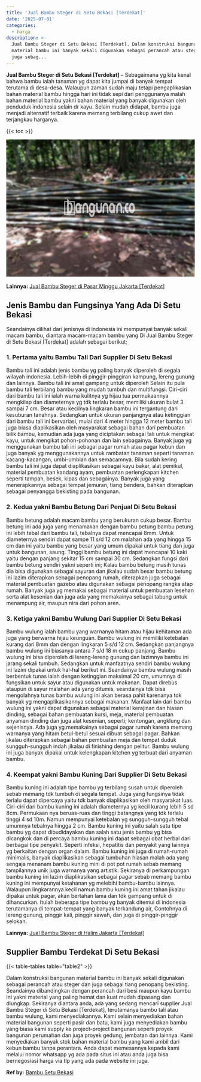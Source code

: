 ```yaml
---
title: 'Jual Bambu Steger di Setu Bekasi [Terdekat]'
date: '2025-07-01'
categories:
  - harga
description: >-
  Jual Bambu Steger di Setu Bekasi [Terdekat]. Dalam konstruksi bangunan
  material bambu ini banyak sekali digunakan sebagai perancah atau steger dan
  juga sebag...
---
```


**Jual Bambu Steger di Setu Bekasi \[Terdekat\]** – Sebagaimana yg kita kenal bahwa bambu ialah tanaman yg dapat kita jumpai di banyak tempat terutama di desa-desa. Walaupun zaman sudah maju tetapi pengaplikasian bahan material bambu hingga hari ini tidak sepi dari penggunanya malah bahan material bambu yakni bahan material yang banyak digunakan oleh penduduk indonesia selain dr kayu. Selain mudah didapat, bambu juga menjadi alternatif terbaik karena memang terbilang cukup awet dan terjangkau harganya.

{{< toc >}}

![Jual Bambu Steger di Setu Bekasi [Terdekat]](/images/jual-bambu-tali-27.png)

**Lainnya:** [Jual Bambu Steger di Pasar Minggu Jakarta \[Terdekat\]](https://bambu.bangunan.co/jual-bambu-steger-di-pasar-minggu-jakarta-terdekat/)

## Jenis Bambu dan Fungsinya Yang Ada Di Setu Bekasi

Seandainya dilihat dari jenisnya di indonesia ini mempunyai banyak sekali macam bambu, diantara macam-macam bambu yang Di Jual Bambu Steger di Setu Bekasi \[Terdekat\] adalah sebagai berikut;

### 1\. Pertama yaitu Bambu Tali Dari Supplier Di Setu Bekasi

Bambu tali ini adalah jenis bambu yg paling banyak diperoleh di segala wilayah indonesia. Lebih-lebih di pinggir-pinggiran kampung, lereng gunung dan lainnya. Bambu tali ini amat gampang untuk diperoleh Selain itu pula bambu tali terbilang bambu yang mudah tumbuh dan multifungsi. Ciri-ciri dari bambu tali ini ialah warna kulitnya yg hijau tua permukaannya mengkilap dan diameternya yg tdk terlalu besar, memiliki ukuran bulat 3 sampai 7 cm. Besar atau kecilnya lingkaran bambu ini tergantung dari kesuburan tanahnya. Sedangkan untuk ukuran panjangnya atau ketinggian dari bambu tali ini bervariasi, mulai dari 4 meter hingga 12 meter bambu tali juga biasa diaplikasikan oleh masyarakat sebagai bahan dari pembuatan bilik bambu, kemudian ada juga yang diciptakan sebagai tali untuk mengikat kayu, untuk mengikat pohon-pohonan dan lain sebagainya. Banyak juga yg menggunakan bambu tali ini sebagai pagar rumah atau pagar kebun dan juga banyak yg menggunakannya untuk rambatan tanaman seperti tanaman kacang-kacangan, umbi-umbian dan semacamnya. Bila sudah kering bambu tali ini juga dapat diaplikasikan sebagai kayu bakar, alat pemikul, material pembuatan kandang ayam, pembuatan perlengkapan kitchen seperti tampah, besek, kipas dan sebagainya. Banyak juga yang menerapkannya sebagai tempat jemuran, tiang bendera, bahkan diterapkan sebagai penyangga bekisting pada bangunan.

### 2\. Kedua yakni Bambu Betung Dari Penjual Di Setu Bekasi

Bambu betung adalah macam bambu yang berukuran cukup besar. Bambu betung ini ada juga yang menamakan dengan bambu petung bambu petung ini lebih tebal dari bambu tali, tebalnya dapat mencapai 8mm. Untuk diameternya sendiri dapat sampe 11 s/d 12 cm malahan ada yang hingga 15 cm dan ini yaitu bambu yang besar yang umum dipakai untuk tiang dan juga untuk bangunan, saung. Tinggi bambu betung ini dapat mencapai 10 kaki yaitu dengan panjang sekitar 15 cm sampai 30 cm. Sedangkan fungsi dari bambu betung sendiri yakni seperti ini; Kalau bambu betung masih tunas dia bisa digunakan sebagai sayuran dan jikalau sudah besar bambu betung ini lazim diterapkan sebagai penopang rumah, diterapkan juga sebagai material pembuatan gazebo atau digunakan sebagai penopang rangka atap rumah. Banyak juga yg memakai sebagai material untuk pembuatan lesehan serta alat kesenian dan juga ada yang memakainya sebagai tabung untuk menampung air, maupun nira dari pohon aren.

### 3\. Ketiga yakni Bambu Wulung Dari Supplier Di Setu Bekasi

Bambu wulung ialah bambu yang warnanya hitam atau hijau kehitaman ada juga yang berwarna hijau keunguan. Bambu wulung ini memiliki ketebalan kurang dari 8mm dan dengan lingkaran 5 s/d 12 cm. Sedangkan panjangnya bambu wulung ini biasanya antara 7 s/d 18 m cukup panjang. Bambu wulung ini bisa diperoleh di lereng-lereng gunung dan lazimnya bambu ini jarang sekali tumbuh. Sedangkan untuk manfaatnya sendiri bambu wulung ini lazim dipakai untuk hal-hal berikut ini. Seandainya bambu wulung masih berbentuk tunas ialah dengan ketinggian maksimal 20 cm, umumnya di fungsikan untuk sayur atau digunakan untuk makanan. Dapat direbus ataupun di sayur malahan ada yang ditumis, seandainya tdk bisa mengolahnya tunas bambu wulung ini akan berasa pahit karenanya tdk banyak yg mengaplikasikannya sebagai makanan. Manfaat lain dari bambu wulung ini yakni dapat digunakan sebagai material kerajinan dan hiasan dinding, sebagai bahan pembuatan kursi, meja, material pembuatan anyaman dinding dan juga alat kesenian, seperti; kentongan, angklung dan sejenisnya. Ada juga yg memakainya sebagai pagar rumah karena memang warnanya yang hitam betul-betul sesuai dibuat sebagai pagar. Bahkan jikalau diterapkan sebagai bahan pembuatan meja dan tempat duduk sungguh-sungguh indah jikalau di finishing dengan pelitur. Bambu wulung ini juga banyak dipakai untuk kelengkapan kitchen yg terbuat dari anyaman bambu.

### 4\. Keempat yakni Bambu Kuning Dari Supplier Di Setu Bekasi

Bambu kuning ini adalah tipe bambu yg terbilang susah untuk diperoleh sebab memang tdk tumbuh di segala tempat. Juga yang fungsinya tidak terlalu dapat dipercaya yaitu tdk banyak diaplikasikan oleh masyarakat luas. Ciri-ciri dari bambu kuning ini adalah diameternya yg kecil kurang lebih 5 sd 8cm. Permukaan nya beruas-ruas dan tinggi batangnya yang tdk terlalu tinggi 4 sd 10m. Namun mempunyai ketebalan yg sungguh-sungguh tebal umumnya tebalnya hingga 2 cm. Bambu kuning ini yaitu salah satu tipe bambu yg dapat dibudidayakan dan salah satu jenis bambu yg bisa dicangkok dan di percaya bambu kuning ini dapat sebagai obat herbal dari berbagai tipe penyakit. Seperti infeksi, hepatitis dan penyakit yang lainnya yg berkaitan dengan organ dalam. Bambu kuning ini juga di rumah-rumah minimalis, banyak diaplikasikan sebagai tumbuhan hiasan malah ada yang sengaja menanam bambu kuning mini di pot pot rumah sebab memang tampilannya unik juga warnanya yang artistik. Sekiranya di perkampungan bambu kuning ini lazim diaplikasikan sebagai pagar sebab memang bambu kuning ini mempunyai ketahanan yg melebihi bambu-bambu lainnya. Walaupun lingkarannya kecil namun bambu kuning ini amat tahan jikalau dipakai untuk pagar, akan bertahan lama dan tdk gampang untuk di dihancurkan. Itulah beberapa tipe bambu yg banyak ditemui di indonesia terutamanya di tempat-tempat yang banyak terkandung air, Contohnya di lereng gunung, pinggir kali, pinggir sawah, dan juga di pinggir-pinggir selokan.

**Lainnya:** [Jual Bambu Steger di Halim Jakarta \[Terdekat\]](https://bambu.bangunan.co/jual-bambu-steger-di-halim-jakarta-terdekat/)

## Supplier Bambu Terdekat Di Setu Bekasi

{{< table-tables table="table2" >}}

Dalam konstruksi bangunan material bambu ini banyak sekali digunakan sebagai perancah atau steger dan juga sebagai tiang penopang bekisting. Seandainya dibandingkan dengan perancah dari besi maupun kayu bambu ini yakni material yang paling hemat dan kuat mudah dipasang dan diungkap. Sekiranya diantara anda, ada yang sedang mencari supplier Jual Bambu Steger di Setu Bekasi \[Terdekat\], terutamanya bambu tali atau bambu wulung, kami menyediakannya. Kami selain menyediakan bahan material bangunan seperti pasir dan batu, kami juga menyediakan bambu yang biasa kami supply ke project-project bangunan seperti proyek bangunan perumahan dan juga proyek gedung, jembatan dan lainnya. Kami menyediakan banyak stok bahan material bambu yang kami ambil dari kebun bambu tanpa perantara. Anda dapat memesannya kepada kami melalui nomor whatsapp yg ada pada situs ini atau anda juga bisa bernegosiasi harga via tlp yang ada pada website ini juga.

**Ref by:** [Bambu Setu Bekasi](https://id.wikipedia.org/wiki/Bambu)
